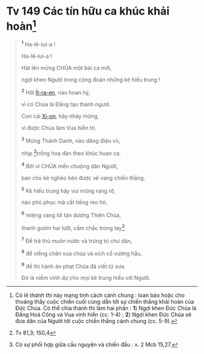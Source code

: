 # Tv 149 Các tín hữu ca khúc khải hoàn[^1-3da7f78c-3b43-4e26-b7bf-2070f9412d05]

> <sup><b>1</b></sup> Ha-lê-lui-a !
>
> Ha-lê-lui-a !
>
> Hát lên mừng CHÚA một bài ca mới,
>
> ngợi khen Người trong cộng đoàn những kẻ hiếu trung !
>
> <sup><b>2</b></sup> Hỡi [Ít-ra-en](), nào hoan hỷ,
>
> vì có Chúa là Đấng tạo thành ngươi.
>
> Con cái [Xi-on](), hãy nhảy mừng,
>
> vì được Chúa làm Vua hiển trị.
>
> <sup><b>3</b></sup> Mừng Thánh Danh, nào dâng điệu vũ,
>
> nhịp [^1@-3da7f78c-3b43-4e26-b7bf-2070f9412d05]trống hoạ đàn theo khúc hoan ca.
>
> <sup><b>4</b></sup> Bởi vì CHÚA mến chuộng dân Người,
>
> ban cho kẻ nghèo hèn được vẻ vang chiến thắng.
>
> <sup><b>5</b></sup> Kẻ hiếu trung hãy vui mừng rạng rỡ,
>
> nào phủ phục mà cất tiếng reo hò,
>
> <sup><b>6</b></sup> miệng vang lời tán dương Thiên Chúa,
>
> thanh gươm hai lưỡi, cầm chắc trong tay[^2-3da7f78c-3b43-4e26-b7bf-2070f9412d05].
>
> <sup><b>7</b></sup> Để trả thù muôn nước và trừng trị chư dân,
>
> <sup><b>8</b></sup> để xiềng chân vua chúa và xích cổ vương hầu,
>
> <sup><b>9</b></sup> để thi hành án phạt Chúa đã viết từ xưa.
>
> Đó là niềm vinh dự cho mọi kẻ trung hiếu với Người.

[^1-3da7f78c-3b43-4e26-b7bf-2070f9412d05]: Có lẽ _thánh thi_ này mang tính cách cánh chung : loan báo hoặc cho thoáng thấy cuộc chiến cuối cùng dẫn tới sự chiến thắng khải hoàn của Đức Chúa. Có thể chia thánh thi làm hai phần : **1**) Ngợi khen Đức Chúa là Đấng Hoá Công và Vua vinh hiển (cc. 1-4) ; **2**) Ngợi khen Đức Chúa sẽ đưa dân của Người tới cuộc chiến thắng cánh chung (cc. 5-9).

[^2-3da7f78c-3b43-4e26-b7bf-2070f9412d05]: Có sự phối hợp giữa cầu nguyện và chiến đấu : x. 2 Mcb 15,27.

[^1@-3da7f78c-3b43-4e26-b7bf-2070f9412d05]: Tv 81,3; 150,4
